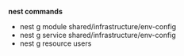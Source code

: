 **nest commands**

- nest g module shared/infrastructure/env-config
- nest g service shared/infrastructure/env-config
- nest g resource users
